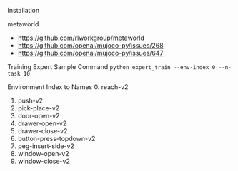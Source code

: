 Installation

metaworld
- https://github.com/rlworkgroup/metaworld
- https://github.com/openai/mujoco-py/issues/268
- https://github.com/openai/mujoco-py/issues/647


Training Expert Sample Command
`python expert_train --env-index 0 --n-task 10`

Environment Index to Names
0. reach-v2
1. push-v2
2. pick-place-v2
3. door-open-v2
4. drawer-open-v2
5. drawer-close-v2
6. button-press-topdown-v2
7. peg-insert-side-v2
8. window-open-v2
9. window-close-v2
